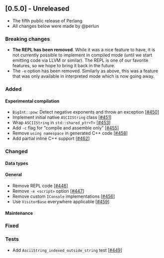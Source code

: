 ## [0.5.0] - Unreleased
- The fifth public release of Perlang
- All changes below were made by @perlun

### Breaking changes
- **The REPL has been removed**. While it was a nice feature to have, it is not currently possible to implement in
  compiled mode (until we start emitting code via LLVM or similar). The REPL is one of our favorite features, so we
  hope to bring it back in the future.
- The `-e` option has been removed. Similarly as above, this was a feature that was only available in interpreted mode
  which is now going away.

### Added
#### Experimental compilation
- `BigInt::pow`: Detect negative exponents and throw an exception [[#450][450]]
- Implement initial native `ASCIIString` class [[#451][451]]
- Wrap `ASCIIString` in `std::shared_ptr<T>` [[#453][453]]
- Add `-c` flag for "compile and assemble only" [[#455][455]]
- Remove `using namespace` in generated C++ code [[#458][458]]
- Add partial inline C++ support [[#462][462]]

### Changed
#### Data types

#### General
- Remove REPL code [[#446][446]]
- Remove `-e <script>` option [[#447][447]]
- Remove custom `IConsole` implementations [[#456][456]]
- Use `VisitorBase` everywhere applicable [[#459][459]]

#### Maintenance

### Fixed

### Tests
- Add `AsciiString_indexed_outside_string` test [[#449][449]]

[446]: https://github.com/perlang-org/perlang/pull/446
[447]: https://github.com/perlang-org/perlang/pull/447
[449]: https://github.com/perlang-org/perlang/pull/449
[450]: https://github.com/perlang-org/perlang/pull/450
[451]: https://github.com/perlang-org/perlang/pull/451
[453]: https://github.com/perlang-org/perlang/pull/453
[455]: https://github.com/perlang-org/perlang/pull/455
[456]: https://github.com/perlang-org/perlang/pull/456
[458]: https://github.com/perlang-org/perlang/pull/458
[459]: https://github.com/perlang-org/perlang/pull/459
[462]: https://github.com/perlang-org/perlang/pull/462
